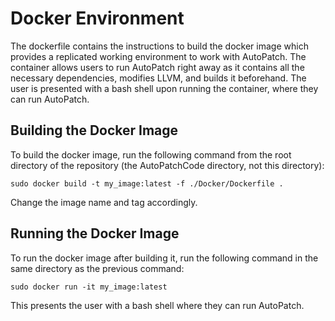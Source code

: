# Docker Environment  
The dockerfile contains the instructions to build the docker image which provides a replicated working environment to work with AutoPatch. The container allows users to run AutoPatch right away as it contains all the necessary dependencies, modifies LLVM, and builds it beforehand. The user is presented with a bash shell upon running the container, where they can run AutoPatch.

## Building the Docker Image
To build the docker image, run the following command from the root directory of the repository (the AutoPatchCode directory, not this directory):
```
sudo docker build -t my_image:latest -f ./Docker/Dockerfile .  
```

Change the image name and tag accordingly.  

## Running the Docker Image
To run the docker image after building it, run the following command in the same directory as the previous command:
```
sudo docker run -it my_image:latest
```
This presents the user with a bash shell where they can run AutoPatch.
